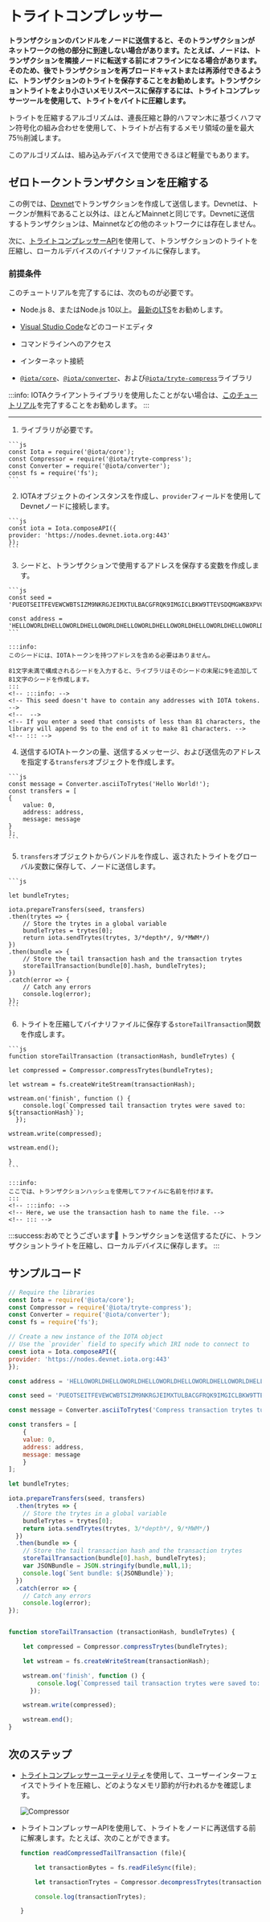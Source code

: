 # トライトコンプレッサー
<!-- # Trytes compressor -->

**トランザクションのバンドルをノードに送信すると、そのトランザクションがネットワークの他の部分に到達しない場合があります。たとえば、ノードは、トランザクションを隣接ノードに転送する前にオフラインになる場合があります。そのため、後でトランザクションを再ブロードキャストまたは再添付できるように、トランザクションのトライトを保存することをお勧めします。トランザクショントライトをより小さいメモリスペースに保存するには、トライトコンプレッサーツールを使用して、トライトをバイトに圧縮します。**
<!-- **When you send a bundle of transactions to a node, sometimes that transaction doesn't reach the rest of the network. For example, a node may go offline before it can forward your transactions to its neighbors. As a result, we recommend that you store the transaction trytes so that you can later rebroadcast or reattach them. To store transaction trytes in a smaller memory space, use the trytes compressor tool to compress the trytes into bytes.** -->

トライトを圧縮するアルゴリズムは、連長圧縮と静的ハフマン木に基づくハフマン符号化の組み合わせを使用して、トライトが占有するメモリ領域の量を最大75％削減します。
<!-- The algorithm that compresses the trytes uses a combination of run-length encoding and huffman encoding based on a static huffman tree to reduce the amount of memory space that they occupy by up to 75%. -->

このアルゴリズムは、組み込みデバイスで使用できるほど軽量でもあります。
<!-- This algorithm is also lightweight enough to be used by embedded devices. -->

## ゼロトークントランザクションを圧縮する
<!-- ## Compress a zero-value transaction -->

この例では、[Devnet](root://getting-started/0.1/references/iota-networks.md#devnet)でトランザクションを作成して送信します。Devnetは、トークンが無料であること以外は、ほとんどMainnetと同じです。Devnetに送信するトランザクションは、Mainnetなどの他のネットワークには存在しません。
<!-- In this example, we create and send a transaction on the [Devnet](root://getting-started/0.1/references/iota-networks.md#devnet). The Devnet is similar to the Mainnet, except the tokens are free. Any transactions that you send to the Devnet do not exist on other networks such as the Mainnet. -->

次に、[トライトコンプレッサーAPI](https://github.com/iotaledger/tryte-compress-js/blob/master/docs/api.md)を使用して、トランザクションのトライトを圧縮し、ローカルデバイスのバイナリファイルに保存します。
<!-- Then, we use the [trytes compressor API](https://github.com/iotaledger/tryte-compress-js/blob/master/docs/api.md) to compress the transaction trytes and store them in a binary file on the local device. -->

### 前提条件
<!-- ### Prerequisites -->

このチュートリアルを完了するには、次のものが必要です。
<!-- To complete this tutorial, you need the following: -->

* Node.js 8、またはNode.js 10以上。 [最新のLTS](https://nodejs.org/en/download/)をお勧めします。
<!-- * Node.js 8, or Node.js 10 or higher. We recommend the [latest LTS](https://nodejs.org/en/download/). -->
* [Visual Studio Code](https://code.visualstudio.com/Download)などのコードエディタ
<!-- * A code editor such as [Visual Studio Code](https://code.visualstudio.com/Download) -->
* コマンドラインへのアクセス
<!-- * Access to a command prompt -->
* インターネット接続
<!-- * An Internet connection -->
* [`@iota/core`](root://getting-started/0.1/tutorials/get-started.md)、[`@iota/converter`](https://github.com/iotaledger/iota.js/tree/next/packages/converter)、および[`@iota/tryte-compress`](https://github.com/iotaledger/tryte-compress-js)ライブラリ
<!-- * The [`@iota/core`](root://getting-started/0.1/tutorials/get-started.md), [`@iota/converter`](https://github.com/iotaledger/iota.js/tree/next/packages/converter), and [`@iota/tryte-compress`](https://github.com/iotaledger/tryte-compress-js) libraries -->

:::info:
IOTAクライアントライブラリを使用したことがない場合は、[このチュートリアル](root://getting-started/0.1/tutorials/send-a-zero-value-transaction-with-nodejs.md)を完了することをお勧めします。
:::
<!-- :::info: -->
<!-- If you've never used the IOTA client libraries before, we recommend completing [this tutorial](root://getting-started/0.1/tutorials/send-a-zero-value-transaction-with-nodejs.md) -->
<!-- ::: -->

---

1. ライブラリが必要です。
  <!-- 1. Require the libraries -->

    ```js
    const Iota = require('@iota/core');
    const Compressor = require('@iota/tryte-compress');
    const Converter = require('@iota/converter');
    const fs = require('fs');
    ```

2. IOTAオブジェクトのインスタンスを作成し、`provider`フィールドを使用してDevnetノードに接続します。
  <!-- 2. Create an instance of the IOTA object and use the `provider` field to connect to a Devnet node -->

    ```js
    const iota = Iota.composeAPI({
    provider: 'https://nodes.devnet.iota.org:443'
    });
    ```

3. シードと、トランザクションで使用するアドレスを保存する変数を作成します。
  <!-- 3. Create variables to store your seed and an address to use in the transaction -->

    ```js
    const seed =
    'PUEOTSEITFEVEWCWBTSIZM9NKRGJEIMXTULBACGFRQK9IMGICLBKW9TTEVSDQMGWKBXPVCBMMCXWMNPDX';

    const address = 'HELLOWORLDHELLOWORLDHELLOWORLDHELLOWORLDHELLOWORLDHELLOWORLDHELLOWORLDHELLOWORLDD';
    ```

    :::info:
    このシードには、IOTAトークンを持つアドレスを含める必要はありません。

    81文字未満で構成されるシードを入力すると、ライブラリはそのシードの末尾に9を追加して81文字のシードを作成します。
    :::
    <!-- :::info: -->
    <!-- This seed doesn't have to contain any addresses with IOTA tokens. -->
    <!--  -->
    <!-- If you enter a seed that consists of less than 81 characters, the library will append 9s to the end of it to make 81 characters. -->
    <!-- ::: -->

4. 送信するIOTAトークンの量、送信するメッセージ、および送信先のアドレスを指定する`transfers`オブジェクトを作成します。
  <!-- 4. Create a transfers object that specifies the amount of IOTA tokens you want to send, the message that you want to send, and the address to send it to -->

    ```js
    const message = Converter.asciiToTrytes('Hello World!');
    const transfers = [
    {
        value: 0,
        address: address,
        message: message
    }
    ];
    ```

5. `transfers`オブジェクトからバンドルを作成し、返されたトライトをグローバル変数に保存して、ノードに送信します。
  <!-- 5. Create a bundle from the `transfers` object, store the returned trytes in a global variable, then send them to the node -->

    ```js

    let bundleTrytes;

    iota.prepareTransfers(seed, transfers)
    .then(trytes => {
        // Store the trytes in a global variable
        bundleTrytes = trytes[0];
        return iota.sendTrytes(trytes, 3/*depth*/, 9/*MWM*/)
    })
    .then(bundle => {
        // Store the tail transaction hash and the transaction trytes
        storeTailTransaction(bundle[0].hash, bundleTrytes);
    })
    .catch(error => {
        // Catch any errors
        console.log(error);
    });
    ```

6. トライトを圧縮してバイナリファイルに保存する`storeTailTransaction`関数を作成します。
  <!-- 6. Create the `storeTailTransaction` function that compresses the trytes and saves them to a binary file -->

    ```js
    function storeTailTransaction (transactionHash, bundleTrytes) {

    let compressed = Compressor.compressTrytes(bundleTrytes);

    let wstream = fs.createWriteStream(transactionHash);

    wstream.on('finish', function () {
        console.log(`Compressed tail transaction trytes were saved to: ${transactionHash}`);
      });

    wstream.write(compressed);

    wstream.end();

    }
    ```

    :::info:
    ここでは、トランザクションハッシュを使用してファイルに名前を付けます。
    :::
    <!-- :::info: -->
    <!-- Here, we use the transaction hash to name the file. -->
    <!-- ::: -->

:::success:おめでとうございます:tada:
トランザクションを送信するたびに、トランザクショントライトを圧縮し、ローカルデバイスに保存します。
:::
<!-- :::success:Congratulations :tada: -->
<!-- Whenever you send a transaction, you are now compressing the transaction trytes and storing them on your local device. -->
<!-- ::: -->

## サンプルコード
<!-- ## Sample code -->

```js
// Require the libraries
const Iota = require('@iota/core');
const Compressor = require('@iota/tryte-compress');
const Converter = require('@iota/converter');
const fs = require('fs');

// Create a new instance of the IOTA object
// Use the `provider` field to specify which IRI node to connect to
const iota = Iota.composeAPI({
provider: 'https://nodes.devnet.iota.org:443'
});

const address = 'HELLOWORLDHELLOWORLDHELLOWORLDHELLOWORLDHELLOWORLDHELLOWORLDHELLOWORLDHELLOWORLDD';

const seed = 'PUEOTSEITFEVEWCWBTSIZM9NKRGJEIMXTULBACGFRQK9IMGICLBKW9TTEVSDQMGWKBXPVCBMMCXWMNPDX';

const message = Converter.asciiToTrytes('Compress transaction trytes tutorial');

const transfers = [
    {
    value: 0,
    address: address,
    message: message
    }
];

let bundleTrytes;

iota.prepareTransfers(seed, transfers)
  .then(trytes => {
    // Store the trytes in a global variable
    bundleTrytes = trytes[0];
    return iota.sendTrytes(trytes, 3/*depth*/, 9/*MWM*/)
  })
  .then(bundle => {
    // Store the tail transaction hash and the transaction trytes
    storeTailTransaction(bundle[0].hash, bundleTrytes);
    var JSONBundle = JSON.stringify(bundle,null,1);
    console.log(`Sent bundle: ${JSONBundle}`);
  })
  .catch(error => {
    // Catch any errors
    console.log(error);
});


function storeTailTransaction (transactionHash, bundleTrytes) {

    let compressed = Compressor.compressTrytes(bundleTrytes);

    let wstream = fs.createWriteStream(transactionHash);

    wstream.on('finish', function () {
        console.log(`Compressed tail transaction trytes were saved to: ${transactionHash}`);
      });

    wstream.write(compressed);

    wstream.end();
}
```

## 次のステップ
<!-- ## Next steps -->

* [トライトコンプレッサーユーティリティ](https://utils.iota.org/compress)を使用して、ユーザーインターフェイスでトライトを圧縮し、どのようなメモリ節約が行われるかを確認します。
  <!-- * Use the [trytes compressor utility](https://utils.iota.org/compress) to compress trytes in a user interface and see what memory savings you make. -->

    ![Compressor](../images/compress.png)

* トライトコンプレッサーAPIを使用して、トライトをノードに再送信する前に解凍します。たとえば、次のことができます。
  <!-- * Use the trytes compressor API to decompress the trytes before resending them to a node. For example, you could do the following: -->

    ```js
    function readCompressedTailTransaction (file){

        let transactionBytes = fs.readFileSync(file);

        let transactionTrytes = Compressor.decompressTrytes(transactionBytes);

        console.log(transactionTrytes);

    }
    ```
